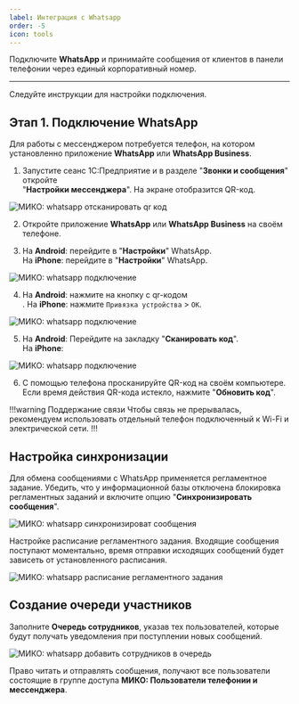 ```yaml
---
label: Интеграция с Whatsapp
order: -5
icon: tools
---
```

Подключите **WhatsApp** и принимайте сообщения от клиентов в панели
телефонии через единый корпоративный номер.

---

Следуйте инструкции для настройки подключения.

## Этап 1. Подключение WhatsApp

Для работы с мессенджером потребуется телефон, на котором установленно приложение **WhatsApp** или
**WhatsApp Business**.

1. Запустите сеанс 1С:Предприятие и в разделе "**Звонки и сообщения**" откройте <br> "**Настройки мессенджера**". На экране
   отобразится QR-код.
   
<img class="miko-shadow img-zoomable"  
    src="/assets/whatsapp/wp_0.gif"
    data-original="/assets/whatsapp/wp_0.gif"
    srcset="/assets/whatsapp/wp_0_prev.gif 1x, /assets/whatsapp/wp_0.gif 2x" 
    alt="МИКО: whatsapp отсканировать qr код"
/> 
   
2. Откройте приложение **WhatsApp** или **WhatsApp Business** на своём телефоне.
    
3. На **Android**: перейдите в "**Настройки**" WhatsApp. <br>
   На **iPhone**: перейдите в "**Настройки**" WhatsApp.
   
<img class="miko-shadow img-zoomable"  
    src="/assets/whatsapp/wp_4_1.jpg"
    alt="МИКО: whatsapp подключение"
/> 

4. На **Android**: нажмите на кнопку с qr-кодом <br>.
На **iPhone**: нажмите `Привязка устройства` > `ОК`.

<img class="miko-shadow img-zoomable"  
    src="/assets/whatsapp/wp_5_1.jpg"
    alt="МИКО: whatsapp подключение"
/> 

5. На **Android**: Перейдите на закладку "**Сканировать код**". <br>
На **iPhone**: 

<img class="miko-shadow img-zoomable"  
    src="/assets/whatsapp/wp_6_1.jpg"
    alt="МИКО: whatsapp подключение"
/> 

6. С помощью телефона просканируйте QR-код на своём компьютере. Если время действия QR-кода истекло, нажмите
   "**Обновить код**".

!!!warning Поддержание связи
Чтобы связь не прерывалась, рекомендуем использовать отдельный телефон подключенный к Wi-Fi и электрической сети.
!!!

## Настройка синхронизации

Для обмена сообщениями с WhatsApp применяется регламентное задание. Убедить, что у информационной базы отключена
блокировка регламентных заданий и включите опцию "**Синхронизировать сообщения**".

<img class="miko-shadow img-zoomable"  
    src="/assets/whatsapp/wp_1.png"
    data-original="/assets/whatsapp/wp_1.png"
    srcset="/assets/whatsapp/wp_1_prev.png 1x, /assets/whatsapp/wp_1.png 2x" 
    alt="МИКО: whatsapp синхронизироват сообщения"
/> 

Настройке расписание регламентного задания. Входящие сообщения поступают моментально, время отправки исходящих
сообщений будет зависеть от установленного расписания.

<img class="miko-shadow img-zoomable"  
    src="/assets/whatsapp/wp_2.gif"
    data-original="/assets/whatsapp/wp_2.gif"
    srcset="/assets/whatsapp/wp_2_prev.gif 1x, /assets/whatsapp/wp_2.gif 2x" 
    alt="МИКО: whatsapp расписание регламентного задания"
/> 

## Создание очереди участников

Заполните **Очередь сотрудников**, указав тех пользователей, которые будут получать уведомления при поступлении
новых сообщений.

<img class="miko-shadow img-zoomable"  
    src="/assets/whatsapp/wp_3.gif"
    data-original="/assets/whatsapp/wp_3.gif"
    srcset="/assets/whatsapp/wp_3_prev.gif 1x, /assets/whatsapp/wp_3.gif 2x" 
    alt="МИКО: whatsapp добавить сотрудников в очередь"
/> 

Право читать и отправлять сообщения, получают все пользователи состоящие в группе доступа
**МИКО: Пользователи телефонии и мессенджера**.
